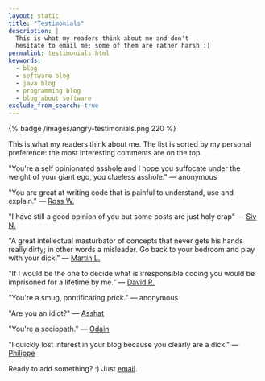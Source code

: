 ```yaml
---
layout: static
title: "Testimonials"
description: |
  This is what my readers think about me and don't
  hesitate to email me; some of them are rather harsh :)
permalink: testimonials.html
keywords:
  - blog
  - software blog
  - java blog
  - programming blog
  - blog about software
exclude_from_search: true
---
```


{% badge /images/angry-testimonials.png 220 %}

This is what my readers think about me. The list is
sorted by my personal preference: the most interesting comments
are on the top.

"You're a self opinionated asshole and I hope you suffocate
under the weight of your giant ego, you clueless asshole."
&mdash;
anonymous

"You are great at writing code that is painful to understand, use and explain."
&mdash;
[Ross W.](http://www.yegor256.com/2015/12/08/temporal-coupling-between-method-calls.html#comment-2401444164)

"I have still a good opinion of you but some posts are just holy crap"
&mdash;
[Siv N.](http://www.yegor256.com/2015/12/08/temporal-coupling-between-method-calls.html#comment-2423190347)

"A great intellectual masturbator of concepts that never gets his
hands really dirty; in other words a misleader. Go back to your
bedroom and play with your dick."
&mdash;
[Martin L.](http://www.yegor256.com/2014/12/01/orm-offensive-anti-pattern.html#comment-2601044224)

"If I would be the one to decide what is irresponsible coding
you would be imprisoned for a lifetime by me."
&mdash;
[David R.](http://www.yegor256.com/2015/11/24/imprisonment-for-irresponsible-coding.html#comment-2376244941)

"You're a smug, pontificating prick."
&mdash;
anonymous

"Are you an idiot?"
&mdash;
[Asshat](http://www.yegor256.com/2014/10/29/how-much-do-you-cost.html#comment-1871518471)

"You're a sociopath."
&mdash;
[Odain](http://www.yegor256.com/2014/10/12/who-is-software-architect.html#comment-2359146551)

"I quickly lost interest in your blog because you clearly are a dick."
&mdash;
[Philippe](http://www.yegor256.com/2014/10/29/how-much-do-you-cost.html#comment-1697848370)

Ready to add something? :) Just [email](mailto:me@yegor256.com).
